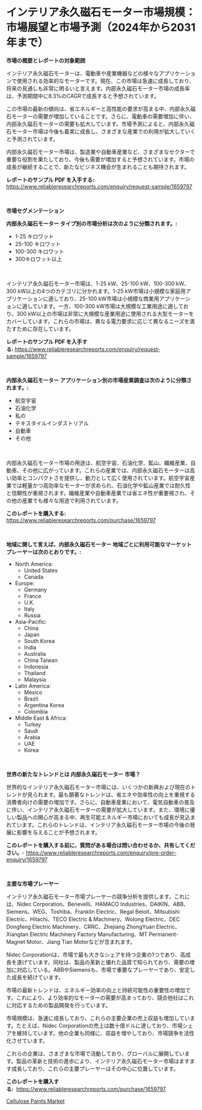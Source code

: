 <p><h1>インテリア永久磁石モーター市場規模：市場展望と市場予測（2024年から2031年まで）</h1></p><p><strong>市場の概要とレポートの対象範囲</strong></p>
<p><p>インテリア永久磁石モーターは、電動車や産業機器などの様々なアプリケーションで使用される効率的なモーターです。現在、この市場は急速に成長しており、将来の見通しも非常に明るいと言えます。内部永久磁石モーター市場の成長率は、予測期間中に8.3%のCAGRで成長すると予想されています。</p><p>この市場の最新の傾向は、省エネルギーと高性能の要求が高まる中、内部永久磁石モーターの需要が増加していることです。さらに、電動車の需要増加に伴い、内部永久磁石モーターの需要も拡大しています。市場予測によると、内部永久磁石モーター市場は今後も着実に成長し、さまざまな産業での利用が拡大していくと予測されています。</p><p>内部永久磁石モーター市場は、製造業や自動車産業など、さまざまなセクターで重要な役割を果たしており、今後も需要が増加すると予想されています。市場の成長が継続することで、新たなビジネス機会が生まれることも期待されます。</p></p>
<p><strong>レポートのサンプル PDF を入手する:</strong> <a href="https://www.reliableresearchreports.com/enquiry/request-sample/1659797">https://www.reliableresearchreports.com/enquiry/request-sample/1659797</a></p>
<p>&nbsp;</p>
<p><strong>市場セグメンテーション</strong></p>
<p><strong>内部永久磁石モーター タイプ別の市場分析は次のように分類されます。:</strong></p>
<p><ul><li>1-25 キロワット</li><li>25-100 キロワット</li><li>100-300 キロワット</li><li>300キロワット以上</li></ul></p>
<p>&nbsp;</p>
<p><p>インテリア永久磁石モーター市場は、1-25 kW、25-100 kW、100-300 kW、300 kW以上の4つのカテゴリに分かれます。1-25 kW市場は小規模な家庭用アプリケーションに適しており、25-100 kW市場は小規模な商業用アプリケーションに適しています。一方、100-300 kW市場は大規模な工業用途に適しており、300 kW以上の市場は非常に大規模な産業用途に使用される大型モーターをカバーしています。これらの市場は、異なる電力要求に応じて異なるニーズを満たすために存在しています。</p></p>
<p><strong>レポートのサンプル PDF を入手する:</strong>&nbsp;<a href="https://www.reliableresearchreports.com/enquiry/request-sample/1659797">https://www.reliableresearchreports.com/enquiry/request-sample/1659797</a></p>
<p>&nbsp;</p>
<p><strong> 内部永久磁石モーター アプリケーション別の市場産業調査は次のように分類されます。:</strong></p>
<p><ul><li>航空宇宙</li><li>石油化学</li><li>私の</li><li>テキスタイルインダストリアル</li><li>自動車</li><li>その他</li></ul></p>
<p>&nbsp;</p>
<p><p>内部永久磁石モーター市場の用途は、航空宇宙、石油化学、鉱山、繊維産業、自動車、その他に広がっています。これらの産業では、内部永久磁石モーターは高い効率とコンパクトさを提供し、動力として広く使用されています。航空宇宙産業では軽量かつ高効率なモーターが求められ、石油化学や鉱山産業では耐久性と信頼性が重視されます。繊維産業や自動車産業では省エネ性が重要視され、その他の産業でも様々な用途で利用されています。</p></p>
<p><strong>このレポートを購入する:</strong>&nbsp; <a href="https://www.reliableresearchreports.com/purchase/1659797">https://www.reliableresearchreports.com/purchase/1659797</a></p>
<p>&nbsp;</p>
<p><strong>地域に関して言えば、内部永久磁石モーター 地域ごとに利用可能なマーケットプレーヤーは次のとおりです。:</strong></p>
<p><ul>
    <li>
        North America:
        <ul>
            <li>United States</li>
            <li>Canada</li>
        </ul>
    </li>
    <li>
        Europe:
        <ul>
            <li>Germany</li>
            <li>France</li>
            <li>U.K.</li>
            <li>Italy</li>
            <li>Russia</li>
        </ul>
    </li>
    <li>
        Asia-Pacific:
        <ul>
            <li>China</li>
            <li>Japan</li>
            <li>South Korea</li>
            <li>India</li>
            <li>Australia</li>
            <li>China Taiwan</li>
            <li>Indonesia</li>
            <li>Thailand</li>
            <li>Malaysia</li>
        </ul>
    </li>
    <li>
        Latin America:
        <ul>
            <li>Mexico</li>
            <li>Brazil</li>
            <li>Argentina Korea</li>
            <li>Colombia</li>
        </ul>
    </li>
    <li>
        Middle East & Africa:
        <ul>
            <li>Turkey</li>
            <li>Saudi</li>
            <li>Arabia</li>
            <li>UAE</li>
            <li>Korea</li>
        </ul>
    </li>
    </ul></p>
<p>&nbsp;</p>
<p><strong>世界の新たなトレンドとは 内部永久磁石モーター 市場？</strong></p>
<p><p>世界的なインテリア永久磁石モーター市場には、いくつかの新興および現在のトレンドが見られます。最も顕著なトレンドは、省エネや効率性の向上を重視する消費者向けの需要の増加です。さらに、自動車産業において、電気自動車の普及に伴い、インテリア永久磁石モーターの需要が拡大しています。また、環境に優しい製品への関心が高まる中、再生可能エネルギー市場においても成長が見込まれています。これらのトレンドは、インテリア永久磁石モーター市場の今後の発展に影響を与えることが予想されます。</p></p>
<p><strong>このレポートを購入する前に、質問がある場合は問い合わせるか、共有してください。</strong>- <a href="https://www.reliableresearchreports.com/enquiry/pre-order-enquiry/1659797">https://www.reliableresearchreports.com/enquiry/pre-order-enquiry/1659797</a></p>
<p>&nbsp;</p>
<p><strong>主要な市場プレーヤー</strong></p>
<p><p>インテリア永久磁石モーター市場プレーヤーの競争分析を提供します。これには、Nidec Corporation、Benevelli、HAMACO Industries、DAIKIN、ABB、Siemens、WEG、Toshiba、Franklin Electric、Regal Beloit、Mitsubishi Electric、Hitachi、TECO Electric & Machinery、Wolong Electric、DEC Dongfeng Electric Machinery、CRRC、Zhejiang ZhongYuan Electric、Xiangtan Electric Machinery Factory Manufacturing、MT Permanent-Magnet Motor、Jiang Tian Motorなどが含まれます。</p><p>Nidec Corporationは、市場で最も大きなシェアを持つ企業の1つであり、高成長を遂げています。同社は、製品の革新と優れた品質で知られており、需要の増加に対応している。ABBやSiemensも、市場で重要なプレーヤーであり、安定した成長を続けています。</p><p>市場の最新トレンドは、エネルギー効率の向上と持続可能性の重要性の増加です。これにより、より効率的なモーターの需要が高まっており、競合他社はこれに対応するための製品開発を行っています。</p><p>市場規模は、急速に成長しており、これらの主要企業の売上収益も増加しています。たとえば、Nidec Corporationの売上は数十億ドルに達しており、市場シェアを維持しています。他の企業も同様に、収益を増やしており、市場競争を活性化させています。</p><p>これらの企業は、さまざまな市場で活動しており、グローバルに展開しています。製品の革新と技術の進歩により、インテリア永久磁石モーター市場はますます成長しており、これらの主要プレーヤーはその中心に位置しています。</p></p>
<p><strong>このレポートを購入する:</strong>&nbsp;&nbsp;<a href="https://www.reliableresearchreports.com/purchase/1659797">https://www.reliableresearchreports.com/purchase/1659797</a></p>
<p><p><a href="https://full-wildebeest-80b.notion.site/Cellulose-Paints-Market-Size-Focuses-on-Market-Dynamics-In-Depth-Analysis-and-Future-Projections-of-196c02c3821145729fe11dab8759f0a1">Cellulose Paints Market</a></p></p>